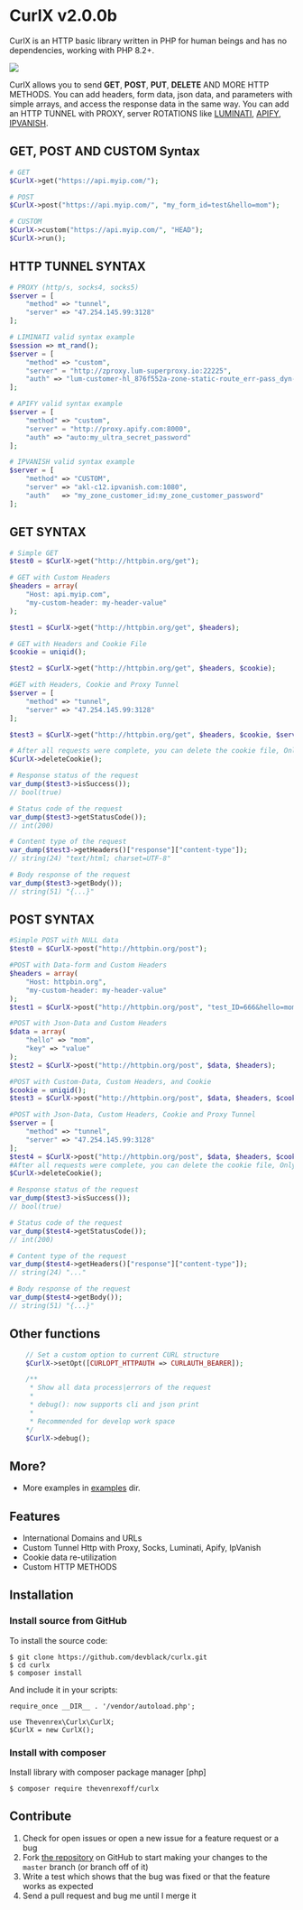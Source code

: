 CurlX v2.0.0b
================

CurlX is an HTTP basic library written in PHP for human beings and has no dependencies, working with PHP 8.2+.

![](https://i.imgur.com/AVwS6kZ.png)

CurlX allows you to send **GET**, **POST**, **PUT**, **DELETE** AND MORE HTTP METHODS. You can add headers, form data, json data,
and parameters with simple arrays, and access the response data in the same way. You can add an HTTP TUNNEL with PROXY, server ROTATIONS like [LUMINATI][], [APIFY][], [IPVANISH][].

[LUMINATI]: https://luminati.io/
[APIFY]: https://apify.com/
[IPVANISH]: https://www.ipvanish.com/

GET, POST AND CUSTOM Syntax
--------

```php
# GET
$CurlX->get("https://api.myip.com/");

# POST
$CurlX->post("https://api.myip.com/", "my_form_id=test&hello=mom");

# CUSTOM
$CurlX->custom("https://api.myip.com/", "HEAD");
$CurlX->run();
```

HTTP TUNNEL SYNTAX
--------

```php
# PROXY (http/s, socks4, socks5)
$server = [
    "method" => "tunnel",
    "server" => "47.254.145.99:3128"
];

# LIMINATI valid syntax example
$session => mt_rand();
$server = [
    "method" => "custom",
    "server" = "http://zproxy.lum-superproxy.io:22225",
    "auth" => "lum-customer-hl_876f552a-zone-static-route_err-pass_dyn-country-RU-session-$session:my_ultra_secret_password"
];

# APIFY valid syntax example
$server = [
    "method" => "custom",
    "server" = "http://proxy.apify.com:8000",
    "auth" => "auto:my_ultra_secret_password"
];

# IPVANISH valid syntax example
$server = [
    "method" => "CUSTOM",
    "server" => "akl-c12.ipvanish.com:1080",
    "auth"   => "my_zone_customer_id:my_zone_customer_password"
];
```

GET SYNTAX
--------

```php
# Simple GET
$test0 = $CurlX->get("http://httpbin.org/get");

# GET with Custom Headers
$headers = array(
    "Host: api.myip.com",
    "my-custom-header: my-header-value"
);

$test1 = $CurlX->get("http://httpbin.org/get", $headers);

# GET with Headers and Cookie File
$cookie = uniqid();

$test2 = $CurlX->get("http://httpbin.org/get", $headers, $cookie);

#GET with Headers, Cookie and Proxy Tunnel
$server = [
    "method" => "tunnel",
    "server" => "47.254.145.99:3128"
];

$test3 = $CurlX->get("http://httpbin.org/get", $headers, $cookie, $server);

# After all requests were complete, you can delete the cookie file, Only when you use the $cookie parameter.
$CurlX->deleteCookie();

# Response status of the request
var_dump($test3->isSuccess());
// bool(true)

# Status code of the request
var_dump($test3->getStatusCode());
// int(200)

# Content type of the request
var_dump($test3->getHeaders()["response"]["content-type"]);
// string(24) "text/html; charset=UTF-8"

# Body response of the request
var_dump($test3->getBody());
// string(51) "{...}"
```

POST SYNTAX
--------

```php
#Simple POST with NULL data
$test0 = $CurlX->post("http://httpbin.org/post");

#POST with Data-form and Custom Headers
$headers = array(
    "Host: httpbin.org",
    "my-custom-header: my-header-value"
);
$test1 = $CurlX->post("http://httpbin.org/post", "test_ID=666&hello=mom", $headers);

#POST with Json-Data and Custom Headers
$data = array(
    "hello" => "mom",
    "key" => "value"
);
$test2 = $CurlX->post("http://httpbin.org/post", $data, $headers);

#POST with Custom-Data, Custom Headers, and Cookie
$cookie = uniqid();
$test3 = $CurlX->post("http://httpbin.org/post", $data, $headers, $cookie);

#POST with Json-Data, Custom Headers, Cookie and Proxy Tunnel
$server = [
    "method" => "tunnel",
    "server" => "47.254.145.99:3128"
];
$test4 = $CurlX->post("http://httpbin.org/post", $data, $headers, $cookie, $server);
#After all requests were complete, you can delete the cookie file, Only when you use the $cookie parameter.
$CurlX->deleteCookie();

# Response status of the request
var_dump($test3->isSuccess());
// bool(true)

# Status code of the request
var_dump($test4->getStatusCode());
// int(200)

# Content type of the request
var_dump($test4->getHeaders()["response"]["content-type"]);
// string(24) "..."

# Body response of the request
var_dump($test4->getBody());
// string(51) "{...}"
```

Other functions
--------

```php
    // Set a custom option to current CURL structure
    $CurlX->setOpt([CURLOPT_HTTPAUTH => CURLAUTH_BEARER]);

    /**
     * Show all data process|errors of the request
     * 
     * debug(): now supports cli and json print
     * 
     * Recommended for develop work space
    */
    $CurlX->debug();
```

More?
--------
- More examples in [examples][] dir.

[examples]: https://github.com/devblack/curlx/tree/master/examples

Features
--------

- International Domains and URLs
- Custom Tunnel Http with Proxy, Socks, Luminati, Apify, IpVanish
- Cookie data re-utilization
- Custom HTTP METHODS


Installation
------------

### Install source from GitHub
To install the source code:

    $ git clone https://github.com/devblack/curlx.git
    $ cd curlx
    $ composer install

And include it in your scripts:

    require_once __DIR__ . '/vendor/autoload.php';

    use Thevenrex\Curlx\CurlX;
    $CurlX = new CurlX();


### Install with composer
Install library with composer package manager [php]

    $ composer require thevenrexoff/curlx


Contribute
----------

1. Check for open issues or open a new issue for a feature request or a bug
2. Fork [the repository][] on GitHub to start making your changes to the
    `master` branch (or branch off of it)
3. Write a test which shows that the bug was fixed or that the feature works as expected
4. Send a pull request and bug me until I merge it

[the repository]: https://github.com/devblack/curlx
